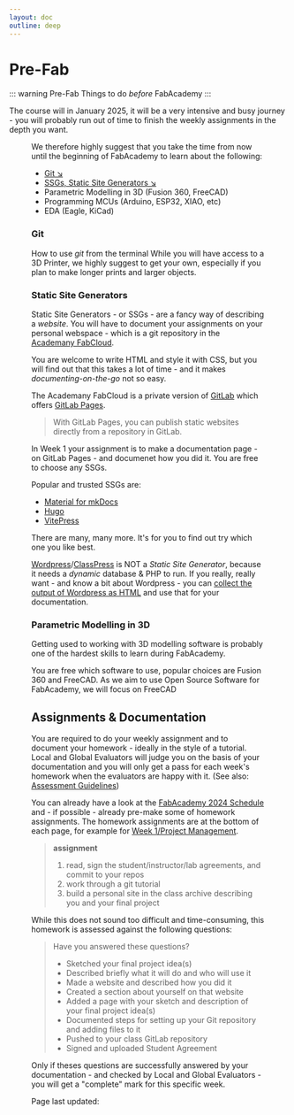```yaml
---
layout: doc
outline: deep
---
```


<script setup>
import image1 from '/images/FLS_dark@4x.png?w=250';

</script>

# Pre-Fab

::: warning Pre-Fab
Things to do _before_ FabAcademy
:::

The course will in January 2025, it will be a very intensive and busy journey - you will probably run out of time to finish the weekly assignments in the depth you want. 

<Figure :src="image1.src" alt="Image Alt" caption="Image Caption" />

We therefore highly suggest that you take the time from now until the beginning of FabAcademy to learn about the following:

- [Git ↘︎](#git)
- [SSGs, Static Site Generators ↘︎](##static-site-generators)
- Parametric Modelling in 3D (Fusion 360, FreeCAD)
- Programming MCUs (Arduino, ESP32, XIAO, etc)
- EDA (Eagle, KiCad)

### Git

How to use _git_ from the terminal
While you will have access to a 3D Printer, we highly suggest to get your own, especially if you plan to make longer prints and larger objects.

### Static Site Generators

Static Site Generators - or SSGs - are a fancy way of describing a _website_. You will have to document your assignments on your personal webspace - which is a git repository in the [Academany FabCloud](https://academany.fabcloud.io/).

You are welcome to write HTML and style it with CSS, but you will find out that this takes a lot of time - and it makes _documenting-on-the-go_ not so easy.

The Academany FabCloud is a private version of [GitLab](https://about.gitlab.com/) which offers [GitLab Pages](https://docs.gitlab.com/ee/user/project/pages/).

> With GitLab Pages, you can publish static websites directly from a repository in GitLab.

In Week 1 your assignment is to make a documentation page - on GitLab Pages - and documenet how you did it. You are free to choose any SSGs.

Popular and trusted SSGs are:
- [Material for mkDocs](https://squidfunk.github.io/mkdocs-material/)
- [Hugo](https://gohugo.io/)
- [VitePress](https://vitepress.dev/)

There are many, many more. It's for you to find out try which one you like best.

[Wordpress](https://wordpress.com/)/[ClassPress](https://www.classicpress.net/) is NOT a _Static Site Generator_, because it needs a _dynamic_ database & PHP to run. If you really, really want - and know a bit about Wordpress - you can [collect the output of Wordpress as HTML](https://fabacademy.org/2021/labs/kamakura/students/georg-tremmel/site/) and use that for your documentation.

### Parametric Modelling in 3D

Getting used to working with 3D modelling software is probably one of the hardest skills to learn during FabAcademy.

You are free which software to use, popular choices are Fusion 360 and FreeCAD. As we aim to use Open Source Software for FabAcademy, we will focus on FreeCAD

## Assignments & Documentation

You are required to do your weekly assignment and to document your homework - ideally in the style of a tutorial. Local and Global Evaluators will judge you on the basis of your documentation and you will only get a pass for each week's homework when the evaluators are happy with it. (See also: [Assessment Guidelines](https://fabacademy.org/2024))

You can already have a look at the [FabAcademy 2024 Schedule](https://fabacademy.org/2024/schedule.html) and - if possible - already pre-make some of homework assignments. The homework assignments are at the bottom of each page, for example for [Week 1/Project Management](https://academy.cba.mit.edu/classes/project_management/index.html).

> **assignment**
> 1. read, sign the student/instructor/lab agreements, and commit to your repos
> 2. work through a git tutorial
> 3. build a personal site in the class archive describing you and your final project

While this does not sound too difficult and time-consuming, this homework is assessed against the following questions:

> Have you answered these questions?
> - Sketched your final project idea(s)
> - Described briefly what it will do and who will use it
> - Made a website and described how you did it
> - Created a section about yourself on that website
> - Added a page with your sketch and description of your final project idea(s)
> - Documented steps for setting up your Git repository and adding files to it
> - Pushed to your class GitLab repository
> - Signed and uploaded Student Agreement

Only if theses questions are successfully answered by your documentation - and checked by Local and Global Evaluators - you will get a "complete" mark for this specific week.

Page last updated: <Badge type="tip" text="14.9.2024" />
